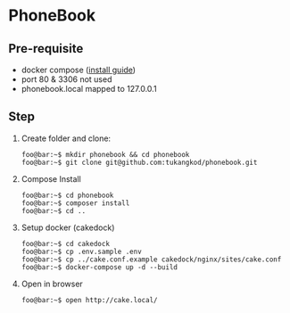 # PhoneBook

## Pre-requisite
* docker compose ([install guide](https://docs.docker.com/compose/install/))
* port 80 & 3306 not used
* phonebook.local mapped to 127.0.0.1

## Step
1. Create folder and clone:
    ```console
    foo@bar:~$ mkdir phonebook && cd phonebook
    foo@bar:~$ git clone git@github.com:tukangkod/phonebook.git
    ```
2. Compose Install
    ```console
    foo@bar:~$ cd phonebook
    foo@bar:~$ composer install 
    foo@bar:~$ cd ..
    ```
3. Setup docker (cakedock)
    ```console
    foo@bar:~$ cd cakedock
    foo@bar:~$ cp .env.sample .env
    foo@bar:~$ cp ../cake.conf.example cakedock/nginx/sites/cake.conf
    foo@bar:~$ docker-compose up -d --build
    ```
4. Open in browser 
    ```console
    foo@bar:~$ open http://cake.local/
    ```

